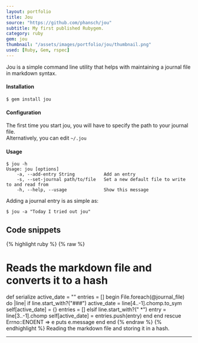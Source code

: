 ```yaml
---
layout: portfolio
title: Jou
source: "https://github.com/phansch/jou"
subtitle: My first published Rubygem.
category: ruby
gem: jou
thumbnail: "/assets/images/portfolio/jou/thumbnail.png"
used: [Ruby, Gem, rspec]
---
```


Jou is a simple command line utility that helps with maintaining a journal file in markdown syntax.

#### Installation
    $ gem install jou

#### Configuration
The first time you start jou, you will have to specify the path to your journal file.  
Alternatively, you can edit `~/.jou`
#### Usage
    $ jou -h
    Usage: jou [options]
        -a, --add-entry String           Add an entry
        -s, --set-journal path/to/file   Set a new default file to write to and read from
        -h, --help, --usage              Show this message


Adding a journal entry is as simple as:

    $ jou -a "Today I tried out jou"


<a id="snippets" class="anchor"></a>

## Code snippets

{% highlight ruby %}
{% raw %}
# Reads the markdown file and converts it to a hash
def serialize
  active_date = ""
  entries = []
  begin
    File.foreach(@journal_file) do |line|
      if line.start_with?("###")
        active_date = line[4..-1].chomp.to_sym
        self[active_date] = {}
        entries = []
      elsif line.start_with?(" *")
        entry = line[3..-1].chomp
        self[active_date] = entries.push(entry)
      end
    end
  rescue Errno::ENOENT => e
    puts e.message
  end
end
{% endraw %}
{% endhighlight %}
<span class="glyphicon glyphicon-chevron-right"></span> Reading the markdown file and storing it in a hash.

----

